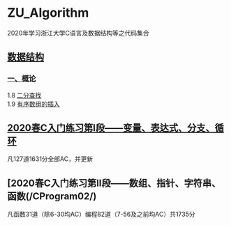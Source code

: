 # ZU_Algorithm
2020年学习浙江大学C语言及数据结构等之代码集合
## [数据结构](/DataStructure)
### [一、概论](DataStructure/Base)
1.8 [二分查找](DataStructure/Base/1_08_BinarySearch/1_08_BinarySearch.cpp)  
1.9 [有序数组的插入](DataStructure/Base/1_09_Insert/1_09_Insert.cpp)  

## [2020春C入门练习第I段——变量、表达式、分支、循环](/CProgram01/)
凡127道1631分全部AC，并更新  

## [2020春C入门练习第II段——数组、指针、字符串、函数(/CProgram02/)
凡函数31道（除6-30均AC）编程82道（7-56及之前均AC）共1735分  